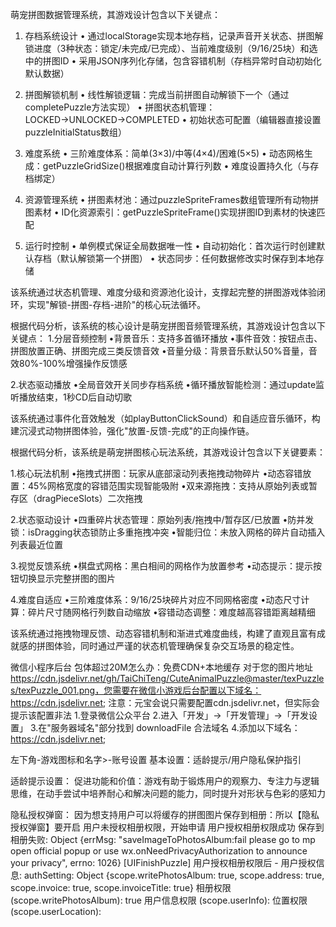 萌宠拼图数据管理系统，其游戏设计包含以下关键点：

1. 存档系统设计
• 通过localStorage实现本地存档，记录声音开关状态、拼图解锁进度（3种状态：锁定/未完成/已完成）、当前难度级别（9/16/25块）和选中的拼图ID
• 采用JSON序列化存储，包含容错机制（存档异常时自动初始化默认数据）

2. 拼图解锁机制
• 线性解锁逻辑：完成当前拼图自动解锁下一个（通过completePuzzle方法实现）
• 拼图状态机管理：LOCKED→UNLOCKED→COMPLETED
• 初始状态可配置（编辑器直接设置puzzleInitialStatus数组）

3. 难度系统
• 三阶难度体系：简单(3×3)/中等(4×4)/困难(5×5)
• 动态网格生成：getPuzzleGridSize()根据难度自动计算行列数
• 难度设置持久化（与存档绑定）

4. 资源管理系统
• 拼图素材池：通过puzzleSpriteFrames数组管理所有动物拼图素材
• ID化资源索引：getPuzzleSpriteFrame()实现拼图ID到素材的快速匹配

5. 运行时控制
• 单例模式保证全局数据唯一性
• 自动初始化：首次运行时创建默认存档（默认解锁第一个拼图）
• 状态同步：任何数据修改实时保存到本地存储

该系统通过状态机管理、难度分级和资源池化设计，支撑起完整的拼图游戏体验闭环，实现"解锁-拼图-存档-进阶"的核心玩法循环。

根据代码分析，该系统的核心设计是​​萌宠拼图音频管理系统​​，其游戏设计包含以下关键点：
1.​​分层音频控制​​
•​​背景音乐​​：支持多首循环播放
•​​事件音效​​：按钮点击、拼图放置正确、拼图完成三类反馈音效
•​​音量分级​​：背景音乐默认50%音量，音效80%-100%增强操作反馈感

2.​​状态驱动播放​​
•全局音效开关同步存档系统
•循环播放智能检测：通过update监听播放结束，1秒CD后自动切歌

该系统通过事件化音效触发（如playButtonClickSound）和自适应音乐循环，构建沉浸式动物拼图体验，强化"放置-反馈-完成"的正向操作链。

根据代码分析，该系统是​​萌宠拼图核心玩法系统​​，其游戏设计包含以下关键要素：

1.​​核心玩法机制​​
•拖拽式拼图：玩家从底部滚动列表拖拽动物碎片
•动态容错放置：45%网格宽度的容错范围实现智能吸附
•双来源拖拽：支持从原始列表或暂存区（dragPieceSlots）二次拖拽

2.​​状态驱动设计​​
•四重碎片状态管理：原始列表/拖拽中/暂存区/已放置
•防并发锁：isDragging状态锁防止多重拖拽冲突
•智能归位：未放入网格的碎片自动插入列表最近位置

3.​​视觉反馈系统​​
•棋盘式网格：黑白相间的网格作为放置参考
•动态提示：提示按钮切换显示完整拼图的图片

4.​​难度自适应​​
•三阶难度体系：9/16/25块碎片对应不同网格密度
•动态尺寸计算：碎片尺寸随网格行列数自动缩放
•容错动态调整：难度越高容错距离越精细

该系统通过拖拽物理反馈、动态容错机制和渐进式难度曲线，构建了直观且富有成就感的拼图体验，同时通过严谨的状态机管理确保复杂交互场景的稳定性。



微信小程序后台
包体超过20M怎么办：免费CDN+本地缓存
对于您的图片地址 https://cdn.jsdelivr.net/gh/TaiChiTeng/CuteAnimalPuzzle@master/texPuzzles/texPuzzle_001.png，您需要在微信小游戏后台配置以下域名：https://cdn.jsdelivr.net;
注意：元宝会说只需要配置cdn.jsdelivr.net，但实际会提示该配置非法
1.登录微信公众平台
2.进入「开发」→「开发管理」→「开发设置」
3.在"服务器域名"部分找到 ​​downloadFile 合法域名​​
4.添加以下域名：https://cdn.jsdelivr.net;


左下角-游戏图标和名字>-账号设置
基本设置：适龄提示/用户隐私保护指引

适龄提示设置：
促进功能和价值：游戏有助于锻炼用户的观察力、专注力与逻辑思维，在动手尝试中培养耐心和解决问题的能力，同时提升对形状与色彩的感知力

隐私授权弹窗：
因为想支持用户可以将缓存的拼图图片保存到相册：所以【隐私授权弹窗】要开启
    用户未授权相册权限，开始申请
    用户授权相册权限成功
    保存到相册失败: Object {errMsg: "saveImageToPhotosAlbum:fail please go to mp open official popup or use wx.onNeedPrivacyAuthorization to announce your privacy", errno: 1026}
    [UIFinishPuzzle] 用户授权相册权限后 - 用户授权信息:
    authSetting: Object {scope.writePhotosAlbum: true, scope.address: true, scope.invoice: true, scope.invoiceTitle: true}
    相册权限 (scope.writePhotosAlbum): true
    用户信息权限 (scope.userInfo): <Undefined>
    位置权限 (scope.userLocation): <Undefined>